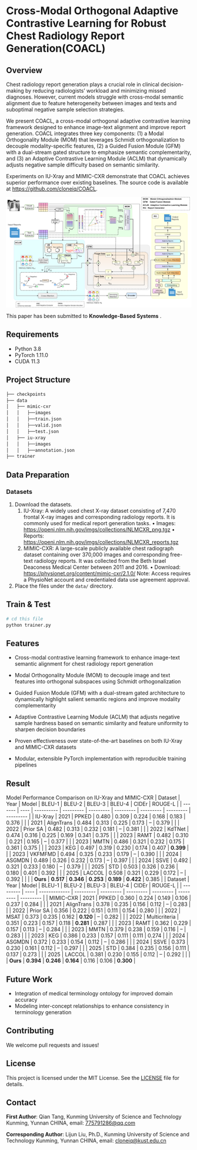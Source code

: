 # Cross-Modal Orthogonal Adaptive Contrastive Learning for Robust Chest Radiology Report Generation(COACL)


## Overview

Chest radiology report generation plays a crucial role in clinical decision-making by reducing radiologists’ workload and minimizing missed diagnoses. However, current models struggle with cross-modal semantic alignment due to feature heterogeneity between images and texts and suboptimal negative sample selection strategies.

We present COACL, a cross-modal orthogonal adaptive contrastive learning framework designed to enhance image-text alignment and improve report generation. COACL integrates three key components: (1) a Modal Orthogonality Module (MOM) that leverages Schmidt orthogonalization to decouple modality-specific features, (2) a Guided Fusion Module (GFM) with a dual-stream gated structure to emphasize semantic complementarity, and (3) an Adaptive Contrastive Learning Module (ACLM) that dynamically adjusts negative sample difficulty based on semantic similarity.

Experiments on IU-Xray and MIMIC-CXR demonstrate that COACL achieves superior performance over existing baselines. The source code is available at https://github.com/cloneiq/COACL.

<div  align="center">    
<img src="./imgs/main_structure.png" 
width = "700" height = "300" 
alt="1" align=center />
</div>

This paper has been submitted to **Knowledge-Based Systems** .

## Requirements
- Python 3.8  
- PyTorch 1.11.0  
- CUDA 11.3  

## Project Structure
```bash
├── checkpoints
├── data
│   ├── mimic-cxr
│   │   ├──images
│   │   ├──train.json
│   │   ├──valid.json
│   │   ├──test.json
│   ├── iu-xray
│   │   ├──images
│   │   ├──annotation.json
├── trainer
```
## Data Preparation

### Datasets

1. Download the datasets.
   1. IU-Xray: A widely used chest X-ray dataset consisting of 7,470 frontal X-ray images and corresponding radiology reports. It is commonly used for medical report generation tasks.
      • Images: https://openi.nlm.nih.gov/imgs/collections/NLMCXR_png.tgz
      • Reports: https://openi.nlm.nih.gov/imgs/collections/NLMCXR_reports.tgz
   2. MIMIC-CXR: A large-scale publicly available chest radiograph dataset containing over 370,000 images and corresponding free-text radiology reports. It was collected from the Beth Israel Deaconess Medical Center between 2011 and 2016.
      • Download: https://physionet.org/content/mimic-cxr/2.1.0/
      Note: Access requires a PhysioNet account and credentialed data use agreement approval.
2. Place the files under the `data/` directory.

## Train & Test

```bash
# cd this file 
python trainer.py
```

## Features

- Cross-modal contrastive learning framework to enhance image-text semantic alignment for chest radiology report generation

- Modal Orthogonality Module (MOM) to decouple image and text features into orthogonal subspaces using Schmidt orthogonalization

- Guided Fusion Module (GFM) with a dual-stream gated architecture to dynamically highlight salient semantic regions and improve modality complementarity

- Adaptive Contrastive Learning Module (ACLM) that adjusts negative sample hardness based on semantic similarity and feature uniformity to sharpen decision boundaries

- Proven effectiveness over state-of-the-art baselines on both IU-Xray and MIMIC-CXR datasets
  
- Modular, extensible PyTorch implementation with reproducible training pipelines

## Result
 Model Performance Comparison on IU-Xray and MIMIC-CXR
| Dataset | Year | Model      | BLEU-1    | BLEU-2    | BLEU-3    | BLEU-4    | CIDEr     | ROUGE-L   |
| ------- | ---- | ---------- | --------- | --------- | --------- | --------- | --------- | --------- |
| IU-Xray | 2021 | PPKED      | 0.480     | 0.309     | 0.224     | 0.168     | 0.183     | 0.376     |
|         | 2021 | AlignTrans | 0.484     | 0.313     | 0.225     | 0.173     | –         | 0.379     |
|         | 2022 | Prior SA   | 0.482     | 0.313     | 0.232     | 0.181     | –         | 0.381     |
|         | 2022 | KdTNet     | 0.474     | 0.316     | 0.225     | 0.169     | 0.341     | 0.375     |
|         | 2023 | RAMT       | 0.482     | 0.310     | 0.221     | 0.165     | –         | 0.377     |
|         | 2023 | MMTN       | 0.486     | 0.321     | 0.232     | 0.175     | 0.361     | 0.375     |
|         | 2023 | KEG        | 0.497     | 0.319     | 0.230     | 0.174     | 0.407     | **0.399** |
|         | 2023 | VKFMFMD    | 0.494     | 0.325     | 0.233     | 0.179     | –         | 0.390     |
|         | 2024 | ASGMDN     | 0.489     | 0.326     | 0.232     | 0.173     | –         | 0.397     |
|         | 2024 | SSVE       | 0.492     | 0.321     | 0.233     | 0.180     | –         | 0.379     |
|         | 2025 | STD        | 0.503     | 0.326     | 0.236     | 0.180     | 0.401     | 0.392     |
|         | 2025 | LACCOL     | 0.508     | 0.321     | 0.229     | 0.172     | –         | 0.392     |
|         |      | **Ours**   | **0.517** | **0.346** | **0.253** | **0.189** | **0.422** | 0.385     |
| Dataset   | Year | Model         | BLEU-1    | BLEU-2    | BLEU-3    | BLEU-4    | CIDEr     | ROUGE-L   |
| --------- | ---- | ------------- | --------- | --------- | --------- | --------- | --------- | --------- |
| MIMIC-CXR | 2021 | PPKED         | 0.360     | 0.224     | 0.149     | 0.106     | 0.237     | 0.284     |
|           | 2021 | AlignTrans    | 0.378     | 0.235     | 0.156     | 0.112     | –         | 0.283     |
|           | 2022 | Prior SA      | 0.356     | 0.222     | 0.151     | 0.111     | 0.154     | 0.280     |
|           | 2022 | MSAT          | 0.373     | 0.235     | 0.162     | **0.120** | –         | 0.282     |
|           | 2022 | Multicriteria | 0.351     | 0.223     | 0.157     | 0.118     | **0.281** | 0.287     |
|           | 2023 | RAMT          | 0.362     | 0.229     | 0.157     | 0.113     | –         | 0.284     |
|           | 2023 | MMTN          | 0.379     | 0.238     | 0.159     | 0.116     | –         | 0.283     |
|           | 2023 | KEG           | 0.386     | 0.233     | 0.157     | 0.111     | 0.111     | 0.274     |
|           | 2024 | ASGMDN        | 0.372     | 0.233     | 0.154     | 0.112     | –         | 0.286     |
|           | 2024 | SSVE          | 0.373     | 0.230     | 0.161     | 0.112     | –         | 0.297     |
|           | 2025 | STD           | 0.384     | 0.235     | 0.156     | 0.111     | 0.137     | 0.273     |
|           | 2025 | LACCOL        | 0.381     | 0.230     | 0.155     | 0.112     | –         | 0.292     |
|           |      | **Ours**      | **0.394** | **0.246** | **0.164** | 0.116     | 0.106     | **0.300** |

## Future Work

- Integration of medical terminology ontology for improved domain accuracy
- Modeling inter-concept relationships to enhance consistency in terminology generation

## Contributing

We welcome pull requests and issues!

## License

This project is licensed under the MIT License. See the [LICENSE](https://opensource.org/license/MIT) file for details.

## Contact

**First Author**: Qian Tang, Kunming University of Science and Technology Kunming, Yunnan CHINA, email: 775791286@qq.com

**Corresponding Author**: Lijun Liu, Ph.D., Kunming University of Science and Technology Kunming, Yunnan CHINA, email: cloneiq@kust.edu.cn

